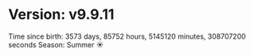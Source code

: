 # Version: v9.9.11
Time since birth: 3573 days, 85752 hours, 5145120 minutes, 308707200 seconds
Season: Summer ☀️
